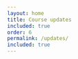 ```yaml
---
layout: home
title: Course updates
included: true
order: 6
permalink: /updates/
included: true
---
```


